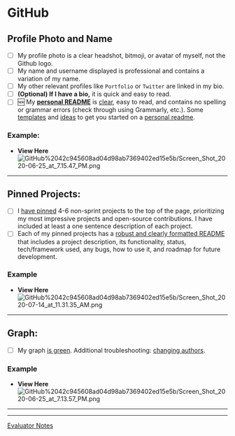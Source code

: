 # GitHub

## Profile Photo and Name

- [ ] My profile photo is a clear headshot, bitmoji, or avatar of myself, not the Github logo.
- [ ] My name and username displayed is professional and contains a variation of my name.
- [ ] My other relevant profiles like `Portfolio` or `Twitter` are linked in my bio.
- [ ] **(Optional) If I have a bio,** it is quick and easy to read.
- [ ] 🆕 My **[personal README](https://www.aboutmonica.com/blog/how-to-create-a-github-profile-readme)** is [clear](https://github.com/cassidoo), easy to read, and contains no spelling or grammar errors (check through using Grammarly, etc.). Some [templates](https://github.com/kautukkundan/Awesome-Profile-README-templates) and [ideas](https://twitter.com/sudo_overflow/status/1281146411736694784?s=21) to get you started on a [personal readme](https://dev.to/satvikchachra/how-to-add-an-awesome-readme-to-your-github-profile-361n).

### Example:

- **View Here**
  ![GitHub%2042c945608ad04d98ab7369402ed15e5b/Screen_Shot_2020-06-25_at_7.15.47_PM.png](GitHub%2042c945608ad04d98ab7369402ed15e5b/Screen_Shot_2020-06-25_at_7.15.47_PM.png)

---

## Pinned Projects:

- [ ] I [have pinned](https://help.github.com/en/enterprise/2.13/user/articles/pinning-items-to-your-profile) 4-6 non-sprint projects to the top of the page, prioritizing my most impressive projects and open-source contributions. I have included at least a one sentence description of each project.
- [ ] Each of my pinned projects has a [robust and clearly formatted README](https://medium.com/@meakaakka/a-beginners-guide-to-writing-a-kickass-readme-7ac01da88ab3) that includes a project description, its functionality, status, tech/framework used, any bugs, how to use it, and roadmap for future development.

### Example

- **View Here**
  ![GitHub%2042c945608ad04d98ab7369402ed15e5b/Screen_Shot_2020-07-14_at_11.31.35_AM.png](GitHub%2042c945608ad04d98ab7369402ed15e5b/Screen_Shot_2020-07-14_at_11.31.35_AM.png)

---

## Graph:

- [ ] My graph [is green](https://help.github.com/en/github/setting-up-and-managing-your-github-profile/why-are-my-contributions-not-showing-up-on-my-profile). Additional troubleshooting: [changing authors](https://docs.github.com/en/github/using-git/changing-author-info).

### Example

- **View Here**
  ![GitHub%2042c945608ad04d98ab7369402ed15e5b/Screen_Shot_2020-06-25_at_7.13.57_PM.png](GitHub%2042c945608ad04d98ab7369402ed15e5b/Screen_Shot_2020-06-25_at_7.13.57_PM.png)

---

---

[Evaluator Notes](GitHub%2042c945608ad04d98ab7369402ed15e5b/Evaluator%20Notes%20f43ffc0160aa4241a420dd3c97278c1f.csv)
